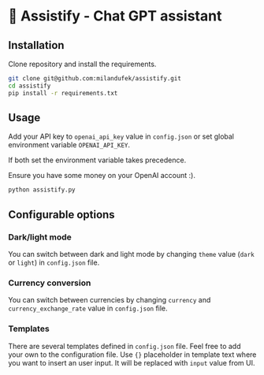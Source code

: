 # 💬 Assistify - Chat GPT assistant

## Installation

Clone repository and install the requirements.

```bash
git clone git@github.com:milandufek/assistify.git
cd assistify
pip install -r requirements.txt
```

## Usage

Add your API key to `openai_api_key` value in `config.json` or set global environment variable `OPENAI_API_KEY`.

If both set the environment variable takes precedence.

Ensure you have some money on your OpenAI account :).

```bash
python assistify.py
```

## Configurable options

### Dark/light mode

You can switch between dark and light mode by changing `theme` value (`dark` or `light`) in `config.json` file.

### Currency conversion

You can switch between currencies by changing `currency` and `currency_exchange_rate` value in `config.json` file.

### Templates

There are several templates defined in `config.json` file. Feel free to add your own to the configuration file. Use `{}` placeholder in template text where you want to insert an user input. It will be replaced with `input` value from UI.
